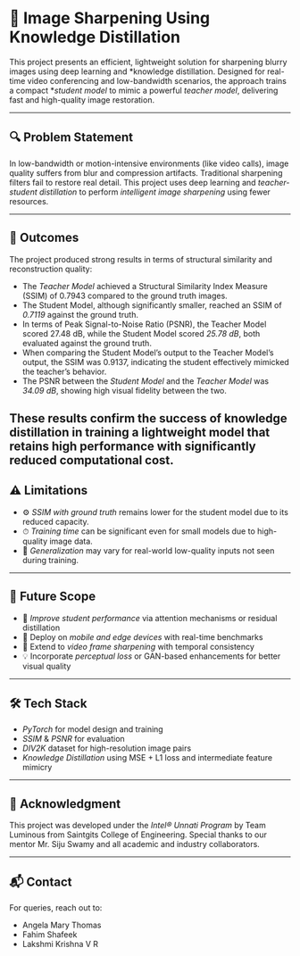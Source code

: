# 🧠 Image Sharpening Using Knowledge Distillation

This project presents an efficient, lightweight solution for sharpening blurry images using deep learning and *knowledge distillation. Designed for real-time video conferencing and low-bandwidth scenarios, the approach trains a compact **student model* to mimic a powerful *teacher model*, delivering fast and high-quality image restoration.

---

## 🔍 Problem Statement

In low-bandwidth or motion-intensive environments (like video calls), image quality suffers from blur and compression artifacts. Traditional sharpening filters fail to restore real detail. This project uses deep learning and *teacher-student distillation* to perform *intelligent image sharpening* using fewer resources.

---

## 🏁 Outcomes

The project produced strong results in terms of structural similarity and reconstruction quality:

- The *Teacher Model* achieved a Structural Similarity Index Measure (SSIM) of 0.7943 compared to the ground truth images.
- The Student Model, although significantly smaller, reached an SSIM of *0.7119* against the ground truth.
- In terms of Peak Signal-to-Noise Ratio (PSNR), the Teacher Model scored 27.48 dB, while the Student Model scored *25.78 dB*, both evaluated against the ground truth.
- When comparing the Student Model’s output to the Teacher Model’s output, the SSIM was 0.9137, indicating the student effectively mimicked the teacher’s behavior.
- The PSNR between the *Student Model* and the *Teacher Model* was *34.09 dB*, showing high visual fidelity between the two.

These results confirm the success of knowledge distillation in training a lightweight model that retains high performance with significantly reduced computational cost.
---

## ⚠ Limitations

- ⚙ *SSIM with ground truth* remains lower for the student model due to its reduced capacity.
- ⏱ *Training time* can be significant even for small models due to high-quality image data.
- 🎯 *Generalization* may vary for real-world low-quality inputs not seen during training.

---

## 🔭 Future Scope

- 🚀 *Improve student performance* via attention mechanisms or residual distillation
- 📱 Deploy on *mobile and edge devices* with real-time benchmarks
- 🧪 Extend to *video frame sharpening* with temporal consistency
- 💡 Incorporate *perceptual loss* or GAN-based enhancements for better visual quality

---

## 🛠 Tech Stack

- *PyTorch* for model design and training
- *SSIM* & *PSNR* for evaluation
- *DIV2K* dataset for high-resolution image pairs
- *Knowledge Distillation* using MSE + L1 loss and intermediate feature mimicry
---


## 🤝 Acknowledgment

This project was developed under the *Intel® Unnati Program* by Team Luminous from Saintgits College of Engineering. Special thanks to our mentor Mr. Siju Swamy and all academic and industry collaborators.

---

## 📬 Contact

For queries, reach out to:
- Angela Mary Thomas
- Fahim Shafeek
- Lakshmi Krishna V R
